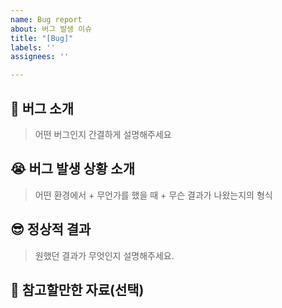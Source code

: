 ```yaml
---
name: Bug report
about: 버그 발생 이슈
title: "[Bug]"
labels: ''
assignees: ''

---
```


## 🐛 버그 소개

> 어떤 버그인지 간결하게 설명해주세요

## 😭 버그 발생 상황 소개

> 어떤 환경에서 + 무언가를 했을 때  + 무슨 결과가 나왔는지의 형식

##  😎 정상적 결과

> 원했던 결과가 무엇인지 설명해주세요.

## 🔗 참고할만한 자료(선택)

